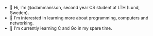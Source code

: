 - 👋 Hi, I’m @adammansson, second year CS student at LTH (Lund, Sweden).
- 👀 I'm interested in learning more about programming, computers and networking.
- 🌱 I'm currently learning C and Go in my spare time.
